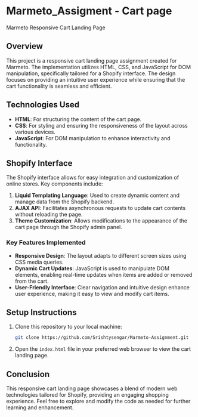 # Marmeto_Assigment - Cart page
Marmeto Responsive Cart Landing Page

## Overview
This project is a responsive cart landing page assignment created for Marmeto. The implementation utilizes HTML, CSS, and JavaScript for DOM manipulation, specifically tailored for a Shopify interface. The design focuses on providing an intuitive user experience while ensuring that the cart functionality is seamless and efficient.

## Technologies Used
- **HTML**: For structuring the content of the cart page.
- **CSS**: For styling and ensuring the responsiveness of the layout across various devices.
- **JavaScript**: For DOM manipulation to enhance interactivity and functionality.

## Shopify Interface
The Shopify interface allows for easy integration and customization of online stores. Key components include:

1. **Liquid Templating Language**: Used to create dynamic content and manage data from the Shopify backend.
2. **AJAX API**: Facilitates asynchronous requests to update cart contents without reloading the page.
3. **Theme Customization**: Allows modifications to the appearance of the cart page through the Shopify admin panel.

### Key Features Implemented
- **Responsive Design**: The layout adapts to different screen sizes using CSS media queries.
- **Dynamic Cart Updates**: JavaScript is used to manipulate DOM elements, enabling real-time updates when items are added or removed from the cart.
- **User-Friendly Interface**: Clear navigation and intuitive design enhance user experience, making it easy to view and modify cart items.

## Setup Instructions
1. Clone this repository to your local machine:
   ```bash
   git clone https://github.com/Srishtysengar/Marmeto-Assignment.git
   ```
2. Open the `index.html` file in your preferred web browser to view the cart landing page.

## Conclusion
This responsive cart landing page showcases a blend of modern web technologies tailored for Shopify, providing an engaging shopping experience. Feel free to explore and modify the code as needed for further learning and enhancement.


